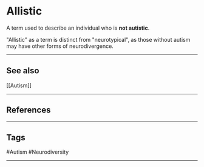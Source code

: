 # Allistic

A term used to describe an individual who is **not autistic**.

"Allistic" as a term is distinct from "neurotypical", as those without autism may have other forms of neurodivergence.

---
## See also

[[Autism]]

---
## References

---
## Tags

#Autism #Neurodiversity 

---

